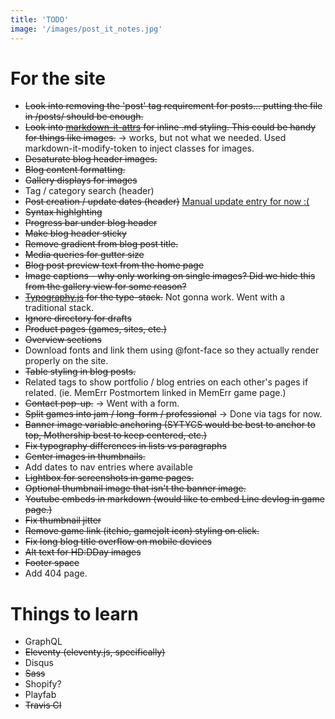 ```yaml
---
title: 'TODO'
image: '/images/post_it_notes.jpg'
---
```


# For the site

* ~~Look into removing the 'post' tag requirement for posts... putting the file in /posts/ should be enough.~~
* ~~Look into [markdown-it-attrs](https://www.npmjs.com/package/markdown-it-attrs) for inline .md styling. This could be handy for things like images.~~ -> works, but not what we needed. Used markdown-it-modify-token to inject classes for images.
* ~~Desaturate blog header images.~~
* ~~Blog content formatting.~~
* ~~Gallery displays for images~~
* Tag / category search (header)
* ~~Post creation / update dates (header)~~ [Manual update entry for now :(](https://github.com/11ty/eleventy/issues/443)
* ~~Syntax highlghting~~
* ~~Progress bar under blog header~~
* ~~Make blog header sticky~~
* ~~Remove gradient from blog post title.~~
* ~~Media queries for gutter size~~
* ~~Blog post preview text from the home page~~
* ~~Image captions - why only working on single images? Did we hide this from the gallery view for some reason?~~
* ~~[Typography.js](https://kyleamathews.github.io/typography.js/) for the type-stack.~~ Not gonna work. Went with a traditional stack.
* ~~Ignore directory for drafts~~
* ~~Product pages (games, sites, etc.)~~
* ~~Overview sections~~
* Download fonts and link them using @font-face so they actually render properly on the site.
* ~~Table styling in blog posts.~~
* Related tags to show portfolio / blog entries on each other's pages if related. (ie. MemErr Postmortem linked in MemErr game page.)
* ~~Contact pop-up.~~ -> Went with a form.
* ~~Split games into jam / long-form / professional~~ -> Done via tags for now.
* ~~Banner image variable anchoring (SYTYCS would be best to anchor to top, Mothership best to keep centered, etc.)~~
* ~~Fix typography differences in lists vs paragraphs~~
* ~~Center images in thumbnails.~~
* Add dates to nav entries where available
* ~~Lightbox for screenshots in game pages.~~
* ~~Optional thumbnail image that isn't the banner image.~~
* ~~Youtube embeds in markdown (would like to embed Line devlog in game page.)~~
* ~~Fix thumbnail jitter~~
* ~~Remove game link (itchio, gamejolt icon) styling on click.~~
* ~~Fix long blog title overflow on mobile devices~~
* ~~Alt text for HD:DDay images~~
* ~~Footer space~~
* Add 404 page.

# Things to learn

* GraphQL
* ~~Eleventy (eleventy.js, specifically)~~
* Disqus
* ~~Sass~~
* Shopify?
* Playfab
* ~~Travis CI~~